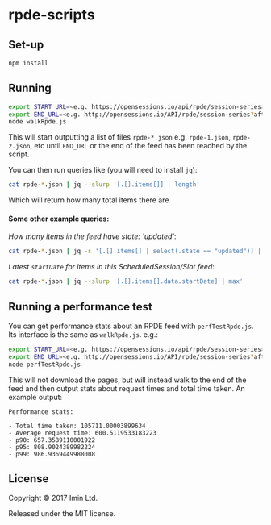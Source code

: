 # rpde-scripts

## Set-up

```sh
npm install
```

## Running

```sh
export START_URL=<e.g. https://opensessions.io/api/rpde/session-series>
export END_URL=<e.g. http://opensessions.io/API/rpde/session-series?afterTimestamp=1537456685&afterId=2566> # Optional. If omitted, the script will just walk the RPDE feed to the very end
node walkRpde.js
```

This will start outputting a list of files `rpde-*.json` e.g. `rpde-1.json`, `rpde-2.json`, etc until `END_URL` or the end of the feed has been reached by the script.

You can then run queries like (you will need to install `jq`):

```sh
cat rpde-*.json | jq --slurp '[.[].items[]] | length'
```

Which will return how many total items there are

#### Some other example queries:

_How many items in the feed have state: 'updated'_:

```sh
cat rpde-*.json | jq -s '[.[].items[] | select(.state == "updated")] | length'
```

_Latest `startDate` for items in this ScheduledSession/Slot feed_:

```sh
cat rpde-*.json | jq --slurp '[.[].items[].data.startDate] | max'
```

## Running a performance test

You can get performance stats about an RPDE feed with `perfTestRpde.js`. Its interface is the same as `walkRpde.js`. e.g.:

```sh
export START_URL=<e.g. https://opensessions.io/api/rpde/session-series>
export END_URL=<e.g. http://opensessions.io/API/rpde/session-series?afterTimestamp=1537456685&afterId=2566> # Optional. If omitted, the script will just walk the RPDE feed to the very end
node perfTestRpde.js
```

This will not download the pages, but will instead walk to the end of the feed and then output stats about request times and total time taken. An example output:

```
Performance stats:

- Total time taken: 105711.00003899634
- Average request time: 600.5119533183223
- p90: 657.3589110001922
- p95: 808.9024389982224
- p99: 986.9369449988008
```

## License

Copyright © 2017 Imin Ltd.

Released under the MIT license.


